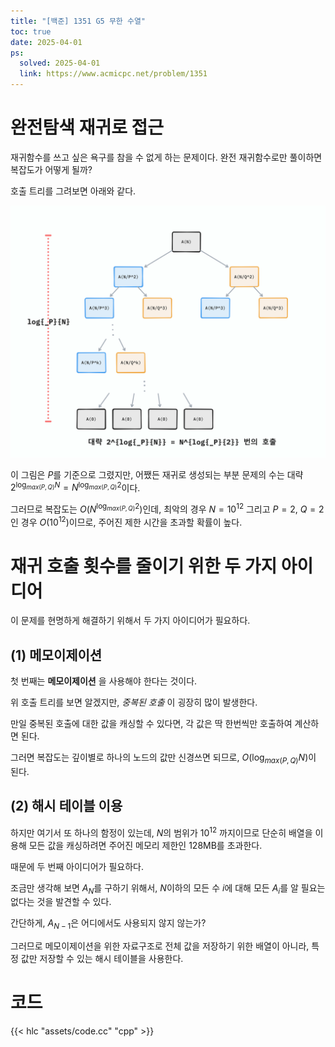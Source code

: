```yaml
---
title: "[백준] 1351 G5 무한 수열"
toc: true
date: 2025-04-01
ps:
  solved: 2025-04-01
  link: https://www.acmicpc.net/problem/1351
---
```


# 완전탐색 재귀로 접근

재귀함수를 쓰고 싶은 욕구를 참을 수 없게 하는 문제이다.
완전 재귀함수로만 풀이하면 복잡도가 어떻게 될까?

호출 트리를 그려보면 아래와 같다.

![](./assets/00.png)

이 그림은 $P$를 기준으로 그렸지만, 어쨌든 재귀로 생성되는 부분 문제의 수는 대략 $2^{\log_{max(P,Q)}{N}}= N^{\log_{max(P,Q)}{2}}$이다.

그러므로 복잡도는 $O(N^{\log_{max(P,Q)}{2}})$인데, 최악의 경우 $N = 10^{12}$ 그리고 $P=2$,  $Q=2$인 경우 $O(10^{12})$이므로, 주어진 제한 시간을 초과할 확률이 높다.

# 재귀 호출 횟수를 줄이기 위한 두 가지 아이디어

이 문제를 현명하게 해결하기 위해서 두 가지 아이디어가 필요하다. 

## (1) 메모이제이션

첫 번째는 **메모이제이션** 을 사용해야 한다는 것이다.

위 호출 트리를 보면 알겠지만, *중복된 호출* 이 굉장히 많이 발생한다.

만일 중복된 호출에 대한 값을 캐싱할 수 있다면, 각 값은 딱 한번씩만 호출하여 계산하면 된다. 

그러면 복잡도는 깊이별로 하나의 노드의 값만 신경쓰면 되므로, $O(\log_{max(P,Q)}{N})$이 된다.

## (2) 해시 테이블 이용

하지만 여기서 또 하나의 함정이 있는데, $N$의 범위가 $10^{12}$ 까지이므로 단순히 배열을 이용해 모든 값을 캐싱하려면 주어진 메모리 제한인 128MB를 초과한다.

때문에 두 번째 아이디어가 필요하다. 

조금만 생각해 보면 $A_N$를 구하기 위해서, $N$이하의 모든 수 $i$에 대해 모든 $A_i$를 알 필요는 없다는 것을 발견할 수 있다.

간단하게, $A_{N-1}$은 어디에서도 사용되지 않지 않는가?

그러므로 메모이제이션을 위한 자료구조로 전체 값을 저장하기 위한 배열이 아니라, 특정 값만 저장할 수 있는 해시 테이블을 사용한다.

# 코드

{{< hlc "assets/code.cc" "cpp" >}}



